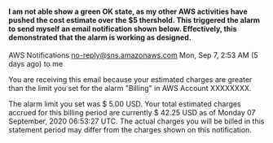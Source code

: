 #### I am not able show a green OK state, as my other AWS activities have pushed the cost estimate over the $5 thershold. This triggered the alarm to send myself an email notification shown below. Effectively, this demonstrated that the alarm is working as designed.

>
AWS Notifications <no-reply@sns.amazonaws.com>
Mon, Sep 7, 2:53 AM (5 days ago)
to me

You are receiving this email because your  estimated charges are greater than the limit you set for the alarm "Billing" in AWS Account XXXXXXXX.

The alarm limit you set was $ 5.00 USD. Your total estimated charges accrued for this billing period are currently $ 42.25 USD as of Monday 07 September, 2020 06:53:27 UTC. The actual charges you will be billed in this statement period may differ from the charges shown on this notification. 
>